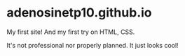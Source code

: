 # adenosinetp10.github.io

My first site! And my first try on HTML, CSS.

It's not professional nor properly planned. It just looks cool!

